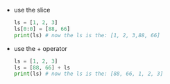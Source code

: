 *   use the slice 
    ```python
    ls = [1, 2, 3]
    ls[0:0] = [88, 66]
    print(ls) # now the ls is the: [1, 2, 3,88, 66]
    ```

    

*   use the + operator
    ```python
    ls = [1, 2, 3]
    ls = [88, 66] + ls
    print(ls) # now the ls is the: [88, 66, 1, 2, 3]
    ```

    